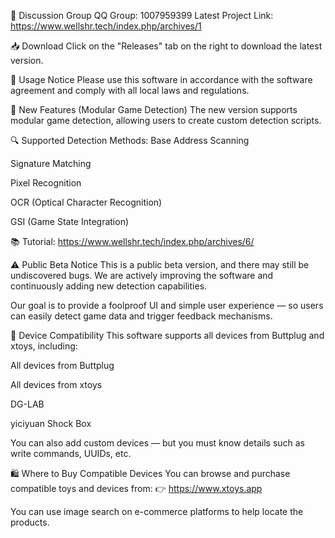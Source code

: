 📢 Discussion Group
QQ Group: 1007959399
Latest Project Link: https://www.wellshr.tech/index.php/archives/1

📥 Download
Click on the "Releases" tab on the right to download the latest version.

📌 Usage Notice
Please use this software in accordance with the software agreement and comply with all local laws and regulations.

🧩 New Features (Modular Game Detection)
The new version supports modular game detection, allowing users to create custom detection scripts.

🔍 Supported Detection Methods:
Base Address Scanning

Signature Matching

Pixel Recognition

OCR (Optical Character Recognition)

GSI (Game State Integration)

📚 Tutorial:
https://www.wellshr.tech/index.php/archives/6/

⚠️ Public Beta Notice
This is a public beta version, and there may still be undiscovered bugs.
We are actively improving the software and continuously adding new detection capabilities.

Our goal is to provide a foolproof UI and simple user experience — so users can easily detect game data and trigger feedback mechanisms.

🧸 Device Compatibility
This software supports all devices from Buttplug and xtoys, including:

All devices from Buttplug

All devices from xtoys

DG-LAB

yiciyuan Shock Box

You can also add custom devices — but you must know details such as write commands, UUIDs, etc.

🛍️ Where to Buy Compatible Devices
You can browse and purchase compatible toys and devices from:
👉 https://www.xtoys.app

You can use image search on e-commerce platforms to help locate the products.

